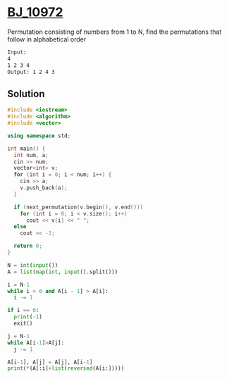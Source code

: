 # [BJ_10972](https://acmicpc.net/problem/10972)

Permutation consisting of numbers from 1 to N, find the permutations that follow in alphabetical order

```txt
Input:
4
1 2 3 4
Output: 1 2 4 3
```

## Solution

```cpp
#include <iostream>
#include <algorithm>
#include <vector>

using namespace std;

int main() {
  int num, a;
  cin >> num;
  vector<int> v;
  for (int i = 0; i < num; i++) {
    cin >> a;
    v.push_back(a);
  }

  if (next_permutation(v.begin(), v.end()))
    for (int i = 0; i < v.size(); i++)
      cout << v[i] << " ";
  else
    cout << -1;

  return 0;
}
```

```py
N = int(input())
A = list(map(int, input().split()))

i = N-1
while i > 0 and A[i - 1] > A[i]:
  i -= 1

if i == 0:
  print(-1)
  exit()

j = N-1
while A[i-1]>A[j]:
  j -= 1

A[i-1], A[j] = A[j], A[i-1]
print(*(A[:i]+list(reversed(A[i:]))))
```
